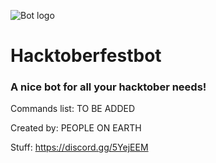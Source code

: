 ![Bot logo](https://i.imgur.com/LqUp4uQ.png)

# Hacktoberfestbot
### A nice bot for all your hacktober needs!


Commands list:
TO BE ADDED


Created by: 
PEOPLE ON EARTH



Stuff: https://discord.gg/5YejEEM
